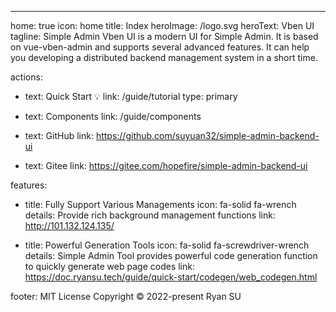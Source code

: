---

home: true
icon: home
title: Index
heroImage: /logo.svg
heroText: Vben UI
tagline: Simple Admin Vben UI is a modern UI for Simple Admin. It is based on vue-vben-admin and supports several advanced features. It can help you developing a distributed backend management system in a short time.

actions:

- text: Quick Start 💡
  link: /guide/tutorial
  type: primary

- text: Components
  link: /guide/components

- text: GitHub
  link: https://github.com/suyuan32/simple-admin-backend-ui

- text: Gitee
  link: https://gitee.com/hopefire/simple-admin-backend-ui

features:

- title: Fully Support Various Managements
  icon: fa-solid fa-wrench
  details: Provide rich background management functions
  link: http://101.132.124.135/

- title: Powerful Generation Tools
  icon: fa-solid fa-screwdriver-wrench
  details: Simple Admin Tool provides powerful code generation function to quickly generate web page codes
  link: https://doc.ryansu.tech/guide/quick-start/codegen/web_codegen.html

footer: MIT License Copyright © 2022-present Ryan SU
